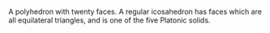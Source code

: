 A polyhedron with twenty faces. A regular icosahedron has faces which
are all equilateral triangles, and is one of the five Platonic solids.
